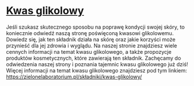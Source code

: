 # [Kwas glikolowy](https://zielonelaboratorium.pl/składniki/kwas-glikolowy/)

Jeśli szukasz skutecznego sposobu na poprawę kondycji swojej skóry, to koniecznie odwiedź naszą stronę poświęconą kwasowi glikolowemu. Dowiedz się, jak ten składnik działa na skórę oraz jakie korzyści może przynieść dla jej zdrowia i wyglądu. Na naszej stronie znajdziesz wiele cennych informacji na temat kwasu glikolowego, a także propozycje produktów kosmetycznych, które zawierają ten składnik. Zachęcamy do odwiedzenia naszej strony i poznania tajemnic kwasu glikolowego już dziś! Więcej informacji na temat kwasu glikolowego znajdziesz pod tym linkiem: https://zielonelaboratorium.pl/składniki/kwas-glikolowy/